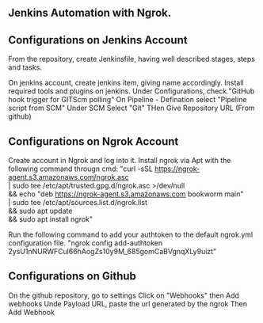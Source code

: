 ## Jenkins Automation with Ngrok.

## Configurations on Jenkins Account
From the repository, create Jenkinsfile, having well described stages, steps and tasks.

On jenkins account, create jenkins item, giving name accordingly.
Install required tools and plugins on jenkins.
Under Configurations, check "GitHub hook trigger for GITScm polling"
On Pipeline - Defination select "Pipeline script from SCM"
Under SCM Select "Git"
THen Give Repository URL (From github)

## Configurations on Ngrok Account
Create account in Ngrok and log into it.
Install ngrok via Apt with the following command througn cmd:
    "curl -sSL https://ngrok-agent.s3.amazonaws.com/ngrok.asc \
  | sudo tee /etc/apt/trusted.gpg.d/ngrok.asc >/dev/null \
  && echo "deb https://ngrok-agent.s3.amazonaws.com bookworm main" \
  | sudo tee /etc/apt/sources.list.d/ngrok.list \
  && sudo apt update \
  && sudo apt install ngrok"
  
Run the following command to add your authtoken to the default ngrok.yml configuration file.
  "ngrok config add-authtoken 2ysU1nNURWFCul66hAogZs10y9M_685gomCaBVgnqXLy9uizt"

## Configurations on Github
On the github repository, go to settings
Click on "Webhooks" then Add webhooks
Unde Payload URL, paste the url generated by the ngrok
Then Add Webhook
